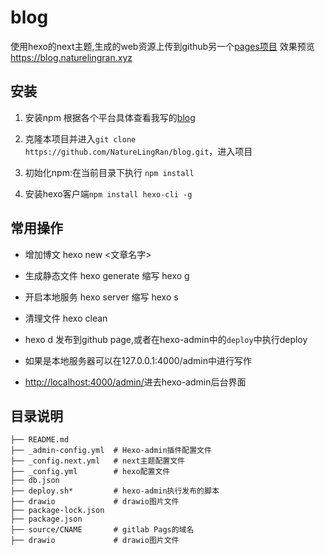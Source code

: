 # blog

使用hexo的next主题,生成的web资源上传到github另一个[pages项目](https://github.com/NatureLingRan/NatureLingRan.github.io)
效果预览<https://blog.naturelingran.xyz>

## 安装

1. 安装npm 根据各个平台具体查看我写的[blog](https://blog.naturelingran.xyz/2020/09/22/NodeJs%E5%9F%BA%E6%9C%AC%E4%BD%BF%E7%94%A8/)

2. 克隆本项目并进入`git clone https://github.com/NatureLingRan/blog.git`，进入项目

3. 初始化npm:在当前目录下执行 `npm install`

4. 安装hexo客户端`npm install hexo-cli -g`

## 常用操作

* 增加博文 hexo new <文章名字>

* 生成静态文件 hexo generate 缩写 hexo g

* 开启本地服务 hexo server 缩写 hexo s

* 清理文件 hexo clean

* hexo d 发布到github page,或者在hexo-admin中的`deploy`中执行deploy

* 如果是本地服务器可以在127.0.0.1:4000/admin中进行写作

* <http://localhost:4000/admin/>进去hexo-admin后台界面

## 目录说明

```directory
├── README.md
├── _admin-config.yml  # Hexo-admin插件配置文件
├── _config.next.yml   # next主题配置文件
├── _config.yml        # hexo配置文件
├── db.json
├── deploy.sh*         # hexo-admin执行发布的脚本
├── drawio             # drawio图片文件
├── package-lock.json
├── package.json
├── source/CNAME       # gitlab Pags的域名
├── drawio             # drawio图片文件
```
